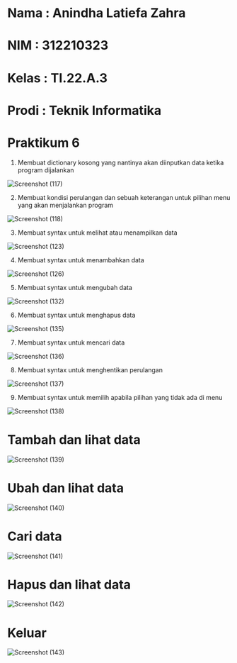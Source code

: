 # Nama : Anindha Latiefa Zahra
# NIM : 312210323
# Kelas : TI.22.A.3
# Prodi : Teknik Informatika
# Praktikum 6
1. Membuat dictionary kosong yang nantinya akan diinputkan data ketika program dijalankan

![Screenshot (117)](https://user-images.githubusercontent.com/115516800/204141301-dd28e115-f5fd-4c2b-bb37-4e26b44fc017.png)

2. Membuat kondisi perulangan dan sebuah keterangan untuk pilihan menu yang akan menjalankan program 

![Screenshot (118)](https://user-images.githubusercontent.com/115516800/204141343-4296ccb1-666b-46e8-bebf-37ab5affd697.png)

3. Membuat syntax untuk melihat atau menampilkan data

![Screenshot (123)](https://user-images.githubusercontent.com/115516800/204141404-65772e3c-5ac9-4fd0-a468-ee2faa8089dd.png)

4. Membuat syntax untuk menambahkan data

![Screenshot (126)](https://user-images.githubusercontent.com/115516800/204141465-ef77fdf6-83f3-46c5-ad89-527f34cab23c.png)

5. Membuat syntax untuk mengubah data 

![Screenshot (132)](https://user-images.githubusercontent.com/115516800/204141513-fdf2b375-5315-4192-b85d-a2af6bc46946.png)

6. Membuat syntax untuk menghapus data 

![Screenshot (135)](https://user-images.githubusercontent.com/115516800/204141588-c01181e1-5e74-4039-9fa0-23d7045fd2aa.png)

7. Membuat syntax untuk mencari data

![Screenshot (136)](https://user-images.githubusercontent.com/115516800/204141617-61e6dd2a-53cd-4ced-b1e2-4a0c471488b3.png)

8. Membuat syntax untuk menghentikan perulangan 

![Screenshot (137)](https://user-images.githubusercontent.com/115516800/204141673-e862d83c-079f-4d66-833d-abba3cd2d9d7.png)

9. Membuat syntax untuk memilih apabila pilihan yang tidak ada di menu

![Screenshot (138)](https://user-images.githubusercontent.com/115516800/204141738-befaa207-8475-42c4-bcc0-5895db08004b.png)

# Tambah dan lihat data 

![Screenshot (139)](https://user-images.githubusercontent.com/115516800/204141776-0dec9b79-1a0f-4ae1-acca-604d219fc584.png)

# Ubah dan lihat data

![Screenshot (140)](https://user-images.githubusercontent.com/115516800/204141843-d99e6c76-6ca3-4157-8e19-3231aab34706.png)

# Cari data

![Screenshot (141)](https://user-images.githubusercontent.com/115516800/204141870-2d0f6e01-e621-4abe-96eb-b78276a275e2.png)

# Hapus dan lihat data

![Screenshot (142)](https://user-images.githubusercontent.com/115516800/204141902-5e6bc725-acf3-45b1-9d86-5303f5c497f1.png)

# Keluar 

![Screenshot (143)](https://user-images.githubusercontent.com/115516800/204141929-32de11f1-4f6b-460c-b31f-bb986df2a7d3.png)
